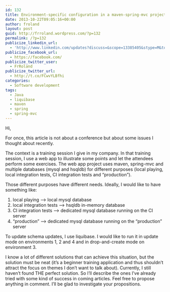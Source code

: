 ```yaml
---
id: 132
title: Environment-specific configuration in a maven-spring-mvc project
date: 2013-10-22T09:05:16+00:00
author: froland
layout: post
guid: http://frroland.wordpress.com/?p=132
permalink: /?p=132
publicize_linkedin_url:
  - 'http://www.linkedin.com/updates?discuss=&scope=13385405&stype=M&topic=5798343085951836160&type=U&a=mTVV'
publicize_facebook_url:
  - https://facebook.com/
publicize_twitter_user:
  - FrRoland
publicize_twitter_url:
  - http://t.co/FCwvYLBfhi
categories:
  - Software development
tags:
  - Java
  - liquibase
  - maven
  - spring
  - spring-mvc
---
```

Hi,

For once, this article is not about a conference but about some issues I thought about recently.

The context is a training session I give in my company. In that training session, I use a web app to illustrate some points and let the attendees perform some exercises. The web app project uses maven, spring-mvc and multiple databases (mysql and hsqldb) for different purposes (local playing, local integration tests, CI integration tests and &#8220;production&#8221;).

Those different purposes have different needs. Ideally, I would like to have something like:

  1. local playing &#8211;> local mysql database
  2. local integration tests &#8211;> hsqldb in-memory database
  3. CI integration tests &#8211;> dedicated mysql database running on the CI server
  4. &#8220;production&#8221; &#8211;> dedicated mysql database running on the &#8220;production&#8221; server

To update schema updates, I use liquibase. I would like to run it in update mode on environments 1, 2 and 4 and in drop-and-create mode on environment 3.

I know a lot of different solutions that can achieve this situation, but the solution must be neat (it&#8217;s a beginner training application and thus shouldn&#8217;t attract the focus on themes I don&#8217;t want to talk about). Currently, I still haven&#8217;t found THE perfect solution. So I&#8217;ll describe the ones I&#8217;ve already tried with some kind of success in coming articles. Feel free to propose anything in comment. I&#8217;ll be glad to investigate your propositions.